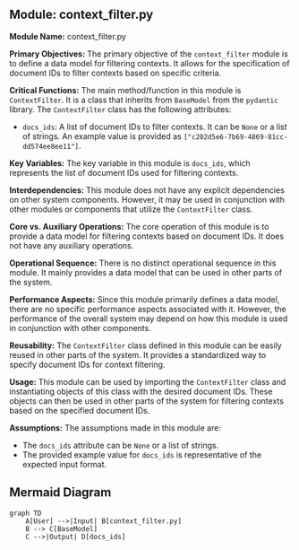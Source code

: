 ## Module: context_filter.py
**Module Name:** context_filter.py

**Primary Objectives:** The primary objective of the `context_filter` module is to define a data model for filtering contexts. It allows for the specification of document IDs to filter contexts based on specific criteria.

**Critical Functions:** The main method/function in this module is `ContextFilter`. It is a class that inherits from `BaseModel` from the `pydantic` library. The `ContextFilter` class has the following attributes:
- `docs_ids`: A list of document IDs to filter contexts. It can be `None` or a list of strings. An example value is provided as `["c202d5e6-7b69-4869-81cc-dd574ee8ee11"]`.

**Key Variables:** The key variable in this module is `docs_ids`, which represents the list of document IDs used for filtering contexts.

**Interdependencies:** This module does not have any explicit dependencies on other system components. However, it may be used in conjunction with other modules or components that utilize the `ContextFilter` class.

**Core vs. Auxiliary Operations:** The core operation of this module is to provide a data model for filtering contexts based on document IDs. It does not have any auxiliary operations.

**Operational Sequence:** There is no distinct operational sequence in this module. It mainly provides a data model that can be used in other parts of the system.

**Performance Aspects:** Since this module primarily defines a data model, there are no specific performance aspects associated with it. However, the performance of the overall system may depend on how this module is used in conjunction with other components.

**Reusability:** The `ContextFilter` class defined in this module can be easily reused in other parts of the system. It provides a standardized way to specify document IDs for context filtering.

**Usage:** This module can be used by importing the `ContextFilter` class and instantiating objects of this class with the desired document IDs. These objects can then be used in other parts of the system for filtering contexts based on the specified document IDs.

**Assumptions:** The assumptions made in this module are:
- The `docs_ids` attribute can be `None` or a list of strings.
- The provided example value for `docs_ids` is representative of the expected input format.
## Mermaid Diagram
```mermaid
graph TD
    A[User] -->|Input| B[context_filter.py]
    B --> C[BaseModel]
    C -->|Output| D[docs_ids]
```
